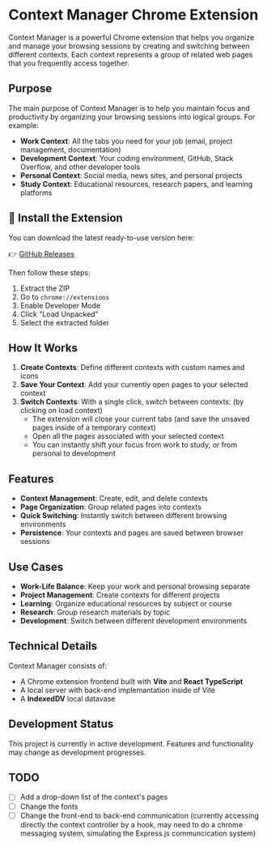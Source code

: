 # Context Manager Chrome Extension

Context Manager is a powerful Chrome extension that helps you organize and manage your browsing sessions by creating and switching between different contexts. Each context represents a group of related web pages that you frequently access together.

## Purpose

The main purpose of Context Manager is to help you maintain focus and productivity by organizing your browsing sessions into logical groups. For example:

- **Work Context**: All the tabs you need for your job (email, project management, documentation)
- **Development Context**: Your coding environment, GitHub, Stack Overflow, and other developer tools
- **Personal Context**: Social media, news sites, and personal projects
- **Study Context**: Educational resources, research papers, and learning platforms

## 🚀 Install the Extension

You can download the latest ready-to-use version here:

👉 [GitHub Releases](https://github.com/your-username/your-repo/releases)

Then follow these steps:
1. Extract the ZIP
2. Go to `chrome://extensions`
3. Enable Developer Mode
4. Click "Load Unpacked"
5. Select the extracted folder

## How It Works

1. **Create Contexts**: Define different contexts with custom names and icons
2. **Save Your Context**: Add your currently open pages to your selected context
3. **Switch Contexts**: With a single click, switch between contexts: (by clicking on load context)
   - The extension will close your current tabs (and save the unsaved pages inside of a temporary context)
   - Open all the pages associated with your selected context
   - You can instantly shift your focus from work to study, or from personal to development

## Features

- **Context Management**: Create, edit, and delete contexts
- **Page Organization**: Group related pages into contexts
- **Quick Switching**: Instantly switch between different browsing environments
- **Persistence**: Your contexts and pages are saved between browser sessions

## Use Cases

- **Work-Life Balance**: Keep your work and personal browsing separate
- **Project Management**: Create contexts for different projects
- **Learning**: Organize educational resources by subject or course
- **Research**: Group research materials by topic
- **Development**: Switch between different development environments

## Technical Details

Context Manager consists of:

- A Chrome extension frontend built with **Vite** and **React TypeScript**
- A local server with back-end implemantation inside of Vite
- A **IndexedDV** local datavase

## Development Status

This project is currently in active development. Features and functionality may change as development progresses.

## TODO

- [ ] Add a drop-down list of the context's pages
- [ ] Change the fonts
- [ ] Change the front-end to back-end communication (currently accessing directly the context controller by a hook, may need to do a chrome messaging system, simulating the Express.js communcication system)
